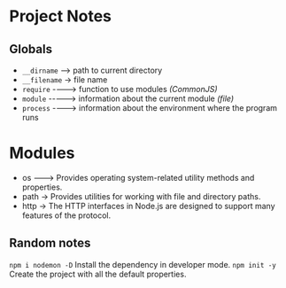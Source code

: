 # Project Notes

## Globals

- `__dirname` --> path to current directory
- `__filename` -> file name
- `require` ----> function to use modules _(CommonJS)_
- `module` -----> information about the current module _(file)_
- `process` ----> information about the environment where the program runs

# Modules

- os ---> Provides operating system-related utility methods and properties.
- path -> Provides utilities for working with file and directory paths.
- http -> The HTTP interfaces in Node.js are designed to support many features of the protocol.

## Random notes

`npm i nodemon -D` Install the dependency in developer mode.
`npm init -y` Create the project with all the default properties.
